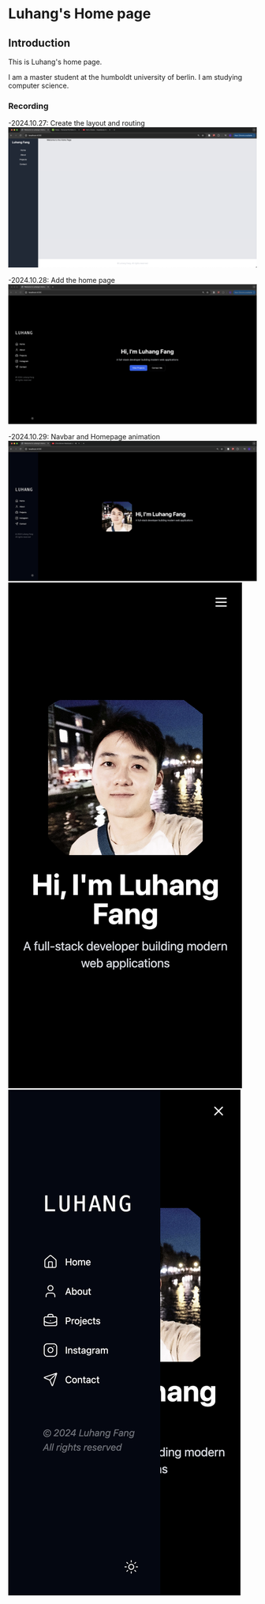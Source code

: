 # Luhang's Home page

## Introduction
This is Luhang's home page. 

I am a master student at the humboldt university of berlin. I am studying computer science.

### Recording 
-2024.10.27: Create the layout and routing
![image](./public/record/2024-10-27.png)

-2024.10.28: Add the home page 
![image](./public/record/2024-10-28.png)

-2024.10.29: Navbar and Homepage animation
![image](./public/record/2024-10-29.png)
![image](./public/record/2024-10-29-1.png)
![image](./public/record/2024-10-29-2.png)

